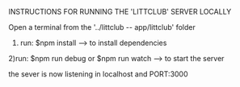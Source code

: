 INSTRUCTIONS FOR RUNNING THE 'LITTCLUB' SERVER LOCALLY 

Open a terminal from the '../littclub -- app/littclub' folder

1) run: $npm install 
--> to install dependencies

2)run: $npm run debug
        or
        $npm run watch
--> to start the server

the sever is now listening in localhost and PORT:3000
